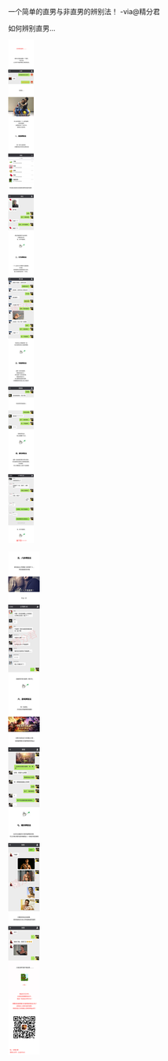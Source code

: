 
一个简单的直男与非直男的辨别法！  -via@精分君

如何辨别直男...

![1152b7d1901445f09580d9a21f7e489e.jpg](https://raw.githubusercontent.com/wxlzmt/cdn1/master/ext/qw/groups/30098/1152b7d1901445f09580d9a21f7e489e.jpg)

![32f9ae7369e14bc7a5579b5c957f71e0.jpg](https://raw.githubusercontent.com/wxlzmt/cdn1/master/ext/qw/groups/30098/32f9ae7369e14bc7a5579b5c957f71e0.jpg)

